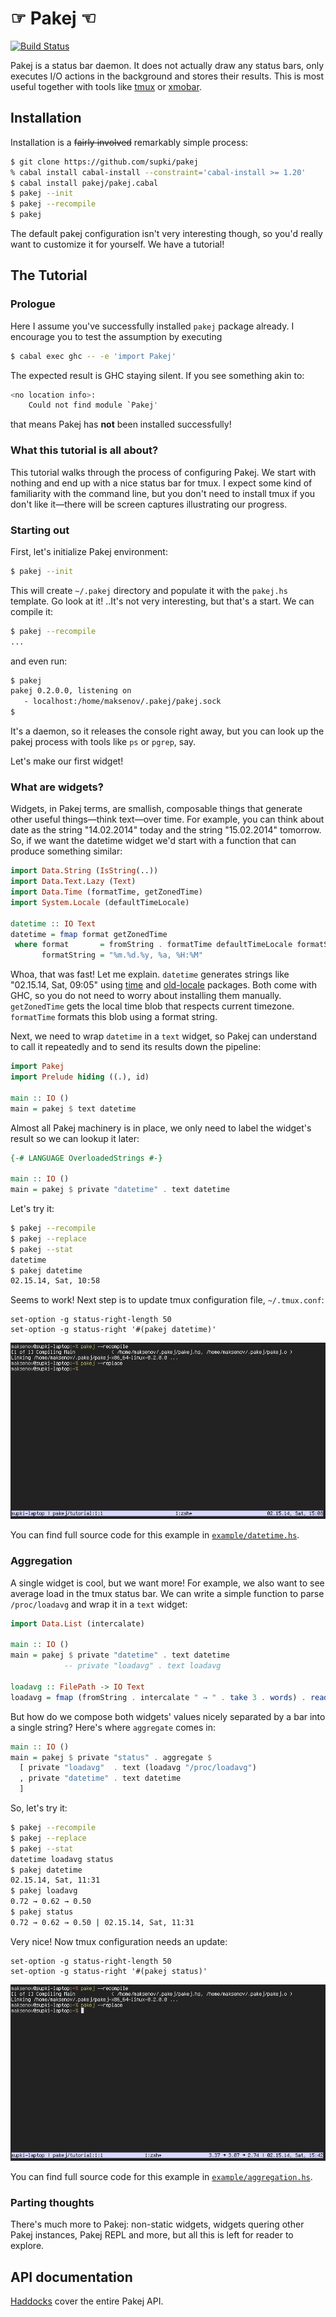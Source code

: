☞ Pakej ☜
=========
[![Build Status](https://secure.travis-ci.org/supki/pakej.png?branch=master)](https://travis-ci.org/supki/pakej)

Pakej is a status bar daemon. It does not actually draw any status bars, only executes
I/O actions in the background and stores their results. This is most useful together
with tools like [tmux][tmux:homepage] or [xmobar][xmobar:homepage].

Installation
------------

Installation is a ~~fairly involved~~ remarkably simple process:

```sh
$ git clone https://github.com/supki/pakej
% cabal install cabal-install --constraint='cabal-install >= 1.20'
$ cabal install pakej/pakej.cabal
$ pakej --init
$ pakej --recompile
$ pakej
```

The default pakej configuration isn't very interesting though, so you'd really want
to customize it for yourself. We have a tutorial!

The Tutorial
------------

### Prologue

Here I assume you've successfully installed `pakej` package already. I encourage you
to test the assumption by executing

```sh
$ cabal exec ghc -- -e 'import Pakej'
```

The expected result is GHC staying silent.  If you see something akin to:

```sh
<no location info>:
    Could not find module `Pakej'
```

that means Pakej has __not__ been installed successfully!

### What this tutorial is all about?

This tutorial walks through the process of configuring Pakej. We start with nothing and
end up with a nice status bar for tmux. I expect some kind of familiarity
with the command line, but you don't need to install tmux if you don't like it—there will
be screen captures illustrating our progress.

### Starting out

First, let's initialize Pakej environment:

```sh
$ pakej --init
```

This will create `~/.pakej` directory and populate it with the `pakej.hs` template.
Go look at it! ..It's not very interesting, but that's a start. We can compile it:

```sh
$ pakej --recompile
...
```

and even run:

```sh
$ pakej
pakej 0.2.0.0, listening on
   - localhost:/home/maksenov/.pakej/pakej.sock
$
```

It's a daemon, so it releases the console right away, but you can look up the
pakej process with tools like `ps` or `pgrep`, say.

Let's make our first widget!

### What are widgets?

Widgets, in Pakej terms, are smallish, composable things that generate other
useful things—think text—over time. For example, you can think about date as the string
"14.02.2014" today and the string "15.02.2014" tomorrow. So, if we want the datetime widget
we'd start with a function that can produce something similar:

```haskell
import Data.String (IsString(..))
import Data.Text.Lazy (Text)
import Data.Time (formatTime, getZonedTime)
import System.Locale (defaultTimeLocale)

datetime :: IO Text
datetime = fmap format getZonedTime
 where format       = fromString . formatTime defaultTimeLocale formatString
       formatString = "%m.%d.%y, %a, %H:%M"
```

Whoa, that was fast! Let me explain. `datetime` generates strings like "02.15.14, Sat, 09:05"
using [time][hackage:time] and [old-locale][hackage:old-locale] packages. Both come with GHC, so you
do not need to worry about installing them manually. `getZonedTime` gets the local time blob
that respects current timezone. `formatTime` formats this blob using a format string.

Next, we need to wrap `datetime` in a `text` widget, so Pakej can understand to call it
repeatedly and to send its results down the pipeline:

```haskell
import Pakej
import Prelude hiding ((.), id)

main :: IO ()
main = pakej $ text datetime
```

Almost all Pakej machinery is in place, we only need to label the widget's
result so we can lookup it later:

```haskell
{-# LANGUAGE OverloadedStrings #-}

main :: IO ()
main = pakej $ private "datetime" . text datetime
```

Let's try it:

```sh
$ pakej --recompile
$ pakej --replace
$ pakej --stat
datetime
$ pakej datetime
02.15.14, Sat, 10:58
```

Seems to work! Next step is to update tmux configuration file, `~/.tmux.conf`:

```
set-option -g status-right-length 50
set-option -g status-right '#(pakej datetime)'
```

![Yay!](asset/datetime.png)

You can find full source code for this example in [`example/datetime.hs`](example/datetime.hs).

### Aggregation

A single widget is cool, but we want more! For example, we also want to see average
load in the tmux status bar. We can write a simple function to parse `/proc/loadavg`
and wrap it in a `text` widget:

```haskell
import Data.List (intercalate)

main :: IO ()
main = pakej $ private "datetime" . text datetime
            -- private "loadavg" . text loadavg

loadavg :: FilePath -> IO Text
loadavg = fmap (fromString . intercalate " → " . take 3 . words) . readFile
```

But how do we compose both widgets' values nicely separated by a bar into a single string?
Here's where `aggregate` comes in:

```haskell
main :: IO ()
main = pakej $ private "status" . aggregate $
  [ private "loadavg"  . text (loadavg "/proc/loadavg")
  , private "datetime" . text datetime
  ]
```

So, let's try it:

```sh
$ pakej --recompile
$ pakej --replace
$ pakej --stat
datetime loadavg status
$ pakej datetime
02.15.14, Sat, 11:31
$ pakej loadavg
0.72 → 0.62 → 0.50
$ pakej status
0.72 → 0.62 → 0.50 | 02.15.14, Sat, 11:31
```

Very nice! Now tmux configuration needs an update:

```
set-option -g status-right-length 50
set-option -g status-right '#(pakej status)'
```

![Hoorah!](asset/aggregation.png)

You can find full source code for this example in [`example/aggregation.hs`](example/aggregation.hs).

### Parting thoughts

There's much more to Pakej: non-static widgets, widgets quering other Pakej instances,
Pakej REPL and more, but all this is left for reader to explore.

API documentation
-----------------

[Haddocks][pakej:haddocks] cover the entire Pakej API.

  [tmux:homepage]: http://tmux.sourceforge.net/
  [xmobar:homepage]: http://projects.haskell.org/xmobar
  [hackage:time]: https://hackage.haskell.org/package/time
  [hackage:old-locale]: https://hackage.haskell.org/package/old-locale
  [pakej:haddocks]: http://supki.github.io/pakej/
